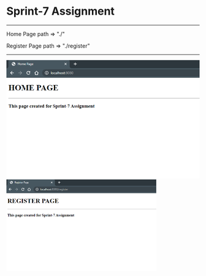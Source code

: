 <h1>Sprint-7 Assignment</h1>
<hr>
<p>Home Page path => "./"</p>
<p>Register Page path => "./register"</p>
<hr>
<img src="./img/home-page.png" alt="home-page height="240">
<img src="./img/register-page.png" alt="register-page" height="240">